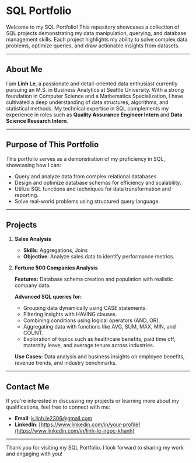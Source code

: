 # SQL Portfolio

Welcome to my SQL Portfolio! This repository showcases a collection of SQL projects demonstrating my data manipulation, querying, and database management skills. Each project highlights my ability to solve complex data problems, optimize queries, and draw actionable insights from datasets.

---
## About Me

I am **Linh Le**, a passionate and detail-oriented data enthusiast currently pursuing an M.S. in Business Analytics at Seattle University. With a strong foundation in Computer Science and a Mathematics Specialization, I have cultivated a deep understanding of data structures, algorithms, and statistical methods. My technical expertise in SQL complements my experience in roles such as **Quality Assurance Engineer Intern** and **Data Science Research Intern**.

---
## Purpose of This Portfolio

This portfolio serves as a demonstration of my proficiency in SQL, showcasing how I can:

- Query and analyze data from complex relational databases.
- Design and optimize database schemas for efficiency and scalability.
- Utilize SQL functions and techniques for data transformation and reporting.
- Solve real-world problems using structured query language.

---
## Projects

1. **Sales Analysis**
     - **Skills**: Aggregations, Joins 
     - **Objective**: Analyze sales data to identify performance metrics.
    
2. **Fortune 500 Companies Analysis**
   
    **Features:** Database schema creation and population with realistic company data.
   
    **Advanced SQL queries for:**
      - Grouping data dynamically using CASE statements.
      - Filtering insights with HAVING clauses.
      - Combining conditions using logical operators (AND, OR).
      - Aggregating data with functions like AVG, SUM, MAX, MIN, and COUNT.
      - Exploration of topics such as healthcare benefits, paid time off, maternity leave, and average tenure across industries.
        
    **Use Cases:** Data analysis and business insights on employee benefits, revenue trends, and industry benchmarks.

---
## Contact Me

If you're interested in discussing my projects or learning more about my qualifications, feel free to connect with me:

- **Email**: k.linh.le2306@gmail.com  
- **LinkedIn**: [https://www.linkedin.com/in/your-profile](https://www.linkedin.com/in/linh-le-ngoc-khanh)

---
Thank you for visiting my SQL Portfolio. I look forward to sharing my work and engaging with you!
